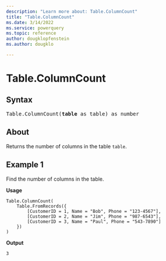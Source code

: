 ```yaml
---
description: "Learn more about: Table.ColumnCount"
title: "Table.ColumnCount"
ms.date: 3/14/2022
ms.service: powerquery
ms.topic: reference
author: dougklopfenstein
ms.author: dougklo

---
```

# Table.ColumnCount

## Syntax

<pre>
Table.ColumnCount(<b>table</b> as table) as number
</pre>
  
## About

Returns the number of columns in the table `table`.

## Example 1

Find the number of columns in the table.

**Usage**

```powerquery-m
Table.ColumnCount(
    Table.FromRecords({
        [CustomerID = 1, Name = "Bob", Phone = "123-4567"],
        [CustomerID = 2, Name = "Jim", Phone = "987-6543"],
        [CustomerID = 3, Name = "Paul", Phone = "543-7890"]
    })
)
```

**Output**

`3`
